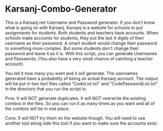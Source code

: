 # Karsanj-Combo-Generator

This is a Karsanj.net Username and Password generator.
If you don't know what is going on with Karsanj,
Karsanj is a website for schools to put assignments for students.
Both students and teachers have accounts.
When schools make accounts for students, they put the last 4 digits
of their username as their password.
A smart student would change their password to something more complex.
But some students don't change their password and leave it as it is.
With this script, you can generate Usernames and Passwords.
(You also have a very small chance of catching a teacher account)

You tell it how many you want and it will generate.
The usernames generated have a probability of being an actual Karsanj account.
The output will be put in two text files called "CodeList.txt" and "CodePasswordList.txt"
in the directory that you run the script in.

Pros:
It will NOT generate duplicates.
It will NOT overwrite the existing combos in the files. So you can run it as many times
as you want and all of the combos will be in one place.

Cons:
It will NOT try them on the website though.
You will need to use another tool along side this tool if you want to make sure the accounts exist.
